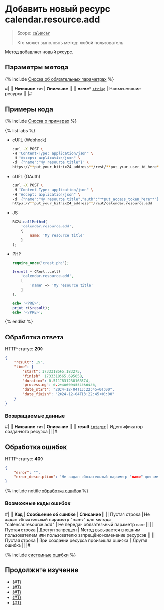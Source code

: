 # Добавить новый ресурс calendar.resource.add

> Scope: [`calendar`](../../scopes/permissions.md)
>
> Кто может выполнять метод: любой пользователь

Метод добавляет новый ресурс.

## Параметры метода

{% include [Сноска об обязательных параметрах](../../../_includes/required.md) %}

#|
|| **Название**
`тип` | **Описание** ||
|| **name*** 
[`string`](../../data-types.md) | Наименование ресурса ||
|#

## Примеры кода

{% include [Сноска о примерах](../../../_includes/examples.md) %}

{% list tabs %}

- cURL (Webhook)

    ```bash
    curl -X POST \
    -H "Content-Type: application/json" \
    -H "Accept: application/json" \
    -d '{"name":"My resource title"}' \
    https://**put_your_bitrix24_address**/rest/**put_your_user_id_here**/**put_your_webbhook_here**/calendar.resource.add
    ```

- cURL (OAuth)

    ```bash
    curl -X POST \
    -H "Content-Type: application/json" \
    -H "Accept: application/json" \
    -d '{"name":"My resource title","auth":"**put_access_token_here**"}' \
    https://**put_your_bitrix24_address**/rest/calendar.resource.add
    ```

- JS

    ```js
    BX24.callMethod(
        'calendar.resource.add',
        {
            name: 'My resource title'
        }
    );
    ```

- PHP

    ```php
    require_once('crest.php');

    $result = CRest::call(
        'calendar.resource.add',
        [
            'name' => 'My resource title'
        ]
    );

    echo '<PRE>';
    print_r($result);
    echo '</PRE>';
    ```

{% endlist %}

## Обработка ответа

HTTP-статус: **200**

```json
{
    "result": 197,
    "time": {
        "start": 1733318565.183275,
        "finish": 1733318565.695058,
        "duration": 0.5117831230163574,
        "processing": 0.29406094551086426,
        "date_start": "2024-12-04T13:22:45+00:00",
        "date_finish": "2024-12-04T13:22:45+00:00"
    }
}
```

### Возвращаемые данные

#|
|| **Название**
`тип` | **Описание** ||
|| **result**
[`integer`](../../data-types.md) | Идентификатор созданного ресурса ||
|#

## Обработка ошибок

HTTP-статус: **400**

```json
{
    "error": "",
    "error_description": "Не задан обязательный параметр "name" для метода "calendar.resource.add""
}
```

{% include notitle [обработка ошибок](../../../_includes/error-info.md) %}

### Возможные коды ошибок

#|
|| **Код** | **Сообщение об ошибке** | **Описание** ||
|| Пустая строка | Не задан обязательный параметр "name" для метода "calendar.resource.add" | Не передан обязательный параметр `name` ||
|| Пустая строка | Доступ запрещен | Метод вызывается внешним пользователем или пользователю запрещёно изменение ресурсов ||
|| Пустая строка | При создании ресурса произошла ошибка | Другая ошибка ||
|#

{% include [системные ошибки](../../../_includes/system-errors.md) %}

## Продолжите изучение 

- [{#T}](./index.md)
- [{#T}](./calendar-resource-update.md)
- [{#T}](./calendar-resource-list.md)
- [{#T}](./calendar-resource-booking-list.md)
- [{#T}](./calendar-resource-delete.md)
